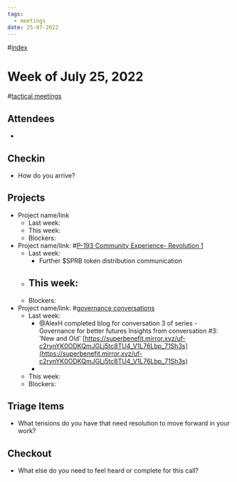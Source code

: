 ```yaml
---
tags:
  - meetings
date: 25-07-2022
---
```

#[index](notes/general-circle/old-gc-meetings/index.md) 
# Week of July 25, 2022
#[tactical meetings](/notes/archive/clarity/Tags/tactical%20meetings.md) 

## Attendees
- 

## Checkin
- How do you arrive?


## Projects
- Project name/link
	- Last week:
	- This week:
	- Blockers:
- Project name/link: #[P-193 Community Experience- Revolution 1](P-193%20Community%20Experience-%20Revolution%201) 
	- Last week:
		- Further $SPRB token distribution communication
	- This week:
		- 
	- Blockers:
- Project name/link: #[governance conversations](/notes/archive/clarity/Tags/governance%20conversations.md) 
	- Last week:
		- @AlexH completed blog for conversation 3 of series -Governance for better futures Insights from conversation #3: 'New and Old'  [https://superbenefit.mirror.xyz/uf-c2rynYK0ODKQmJGLj5tc8TU4_V1L76Lbp_71Sh3s](https://superbenefit.mirror.xyz/uf-c2rynYK0ODKQmJGLj5tc8TU4_V1L76Lbp_71Sh3s) 
		- 
	- This week:
	- Blockers:

## Triage Items
- What tensions do you have that need resolution to move forward in your work?

## Checkout
- What else do you need to feel heard or complete for this call?
